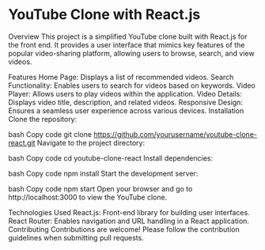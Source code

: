 # YouTube Clone with React.js
Overview
This project is a simplified YouTube clone built with React.js for the front end. It provides a user interface that mimics key features of the popular video-sharing platform, allowing users to browse, search, and view videos.

Features
Home Page: Displays a list of recommended videos.
Search Functionality: Enables users to search for videos based on keywords.
Video Player: Allows users to play videos within the application.
Video Details: Displays video title, description, and related videos.
Responsive Design: Ensures a seamless user experience across various devices.
Installation
Clone the repository:

bash
Copy code
git clone https://github.com/yourusername/youtube-clone-react.git
Navigate to the project directory:

bash
Copy code
cd youtube-clone-react
Install dependencies:

bash
Copy code
npm install
Start the development server:

bash
Copy code
npm start
Open your browser and go to http://localhost:3000 to view the YouTube clone.

Technologies Used
React.js: Front-end library for building user interfaces.
React Router: Enables navigation and URL handling in a React application.
Contributing
Contributions are welcome! Please follow the contribution guidelines when submitting pull requests.

